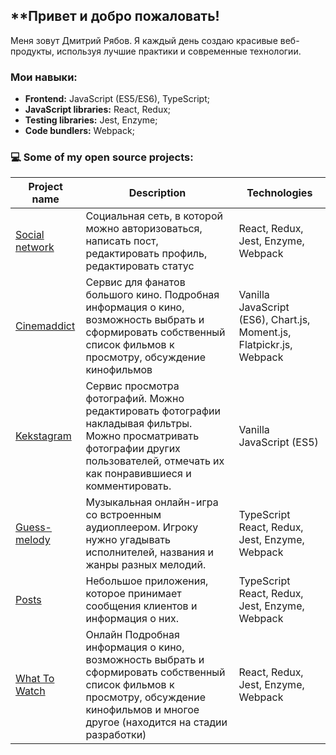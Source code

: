 ## **Привет и добро пожаловать!

Меня зовут Дмитрий Рябов. Я каждый день создаю красивые веб-продукты, используя лучшие практики и современные технологии.

### Мои навыки:

- **Frontend:** JavaScript (ES5/ES6), TypeScript;
- **JavaScript libraries:** React, Redux;
- **Testing libraries:** Jest, Enzyme;
- **Code bundlers:** Webpack;

### 💻 Some of my open source projects:


| Project name        | Description          | Technologies  |
| ------------- | ------------- | ----- |
| [Social network](https://github.com/dmitryabov/social) | Социальная сеть, в которой можно авторизоваться, написать пост, редактировать профиль, редактировать статус | React, Redux, Jest, Enzyme, Webpack |
| [Cinemaddict](https://github.com/dmitryabov/1110293-cinemaddict-11) | Сервис для фанатов большого кино. Подробная информация о кино, возможность выбрать и сформировать собственный список фильмов к просмотру, обсуждение кинофильмов  | Vanilla JavaScript (ES6), Chart.js, Moment.js, Flatpickr.js, Webpack |
| [Kekstagram](https://github.com/dmitryabov/1110293-kekstagram-19) | Сервис просмотра фотографий. Можно редактировать фотографии накладывая фильтры. Можно просматривать фотографии других пользователей, отмечать их как понравившиеся и комментировать. | Vanilla JavaScript (ES5) |
| [Guess-melody](https://github.com/dmitryabov/1110293-guess-melody-4) | Музыкальная онлайн-игра со встроенным аудиоплеером. Игроку нужно угадывать исполнителей, названия и жанры разных мелодий. |TypeScript React, Redux, Jest, Enzyme, Webpack |
| [Posts](https://github.com/dmitryabov/posts) | Небольшое приложения, которое принимает сообщения клиентов и информация о них. |TypeScript React, Redux, Jest, Enzyme, Webpack |
| [What To Watch](https://github.com/dmitryabov/1110293-what-to-watch-4) | Онлайн Подробная информация о кино, возможность выбрать и сформировать собственный список фильмов к просмотру, обсуждение кинофильмов и многое другое (находится на стадии разработки) | React, Redux, Jest, Enzyme, Webpack |



